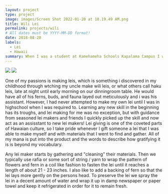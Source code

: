 ```yaml
---
layout: project
type: project
image: images/Screen Shot 2022-01-20 at 10.19.49 AM.png
title: Wili Lei
permalink: projects/wili
# All dates must be YYYY-MM-DD format!
date: 2018-08-20
labels:
  - Lei
  - Hawaii
summary: When I was a student at Kamehameha Schools Kapalama Campus I was required to make several wili style lei for Punahou Carnival and Hoʻolaulea from my junior to senior year of highschool (2018 - 2020). 
---
```


<img class="ui round image" src="{{ site.baseurl }}/images/Screen Shot 2022-01-20 at 9.51.33 AM.png">
<img class="ui round image" src="{{ site.baseurl }}/images/Screen Shot 2022-01-20 at 10.07.04 AM.png">

One of my passions is making leis, which is something i discovered in my childhood through wtching my uncle make wili leis, or what others call haku leis, late at night until early morning on our dinningroom table. He would have all of his ferns, buds, and fauna layed out meticulously and i was his assistant. However, I had never attempted to make my own lei until I was in highschool when I was required to. Learning any new skill in the beginning has its troughs, and lei making for me was no exception, but with guidance from seasoned lei makers and friends I quickly picked up the skill and now act as an assisstant to new lei makers! Lei giving is one of the coveted parts of Hawaian culture, so I take pride whenever I gift someone a lei that I was able to make myself and with materials that I went to find and gather. All of my mana is put into the product and the words to describe how gratifying it is is beyond my vocabulary. 

Any lei maker starts by gathering and "cleaning" their materials. Then we typically use rafia or some sort of string / yarn to wrap the pattern of flowers and fern in a coil like fashion to fasten the lei until it reaches a length of about 21 - 23 inches. I also like to add a backing of fern so that the lei lays more gently on the persons head. To preserve the lei we spray the lei in a decent amount of water and wrap it up in damp newspaper or paper towel and keep it refrigerated in order for it to remain fresh. 
